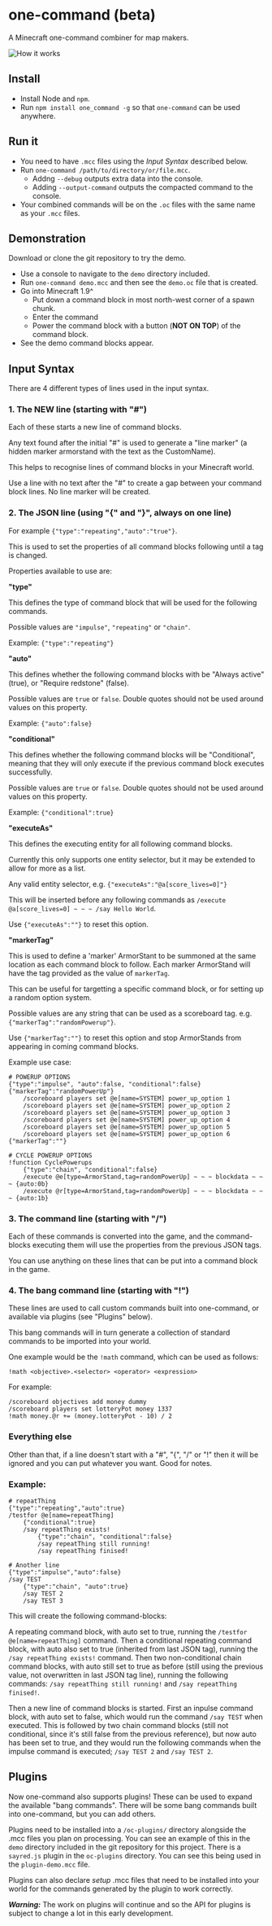one-command (beta)
==================
A Minecraft one-command combiner for map makers.

![How it works](https://github.com/GnaspGames/one-command/raw/master/demo/one-command-demo.gif)

Install
-------
* Install Node and `npm`.
* Run `npm install one_command -g` so that `one-command` can be used anywhere.

Run it
------
* You need to have `.mcc` files using the *Input Syntax* described below.
* Run `one-command /path/to/directory/or/file.mcc`.
	* Addng `--debug` outputs extra data into the console.
	* Adding `--output-command` outputs the compacted command to the console.
* Your combined commands will be on the `.oc` files with the same name as your `.mcc` files.

Demonstration
-------------

Download or clone the git repository to try the demo.

* Use a console to navigate to the `demo` directory included.
* Run `one-command demo.mcc` and then see the `demo.oc` file that is created.
* Go into Minecraft 1.9^
    * Put down a command block in most north-west corner of a spawn chunk.
	* Enter the command
	* Power the command block with a button (**NOT ON TOP**) of the command block.
* See the demo command blocks appear.

Input Syntax
------------

There are 4 different types of lines used in the input syntax.

### 1. The NEW line (starting with "#")

Each of these starts a new line of command blocks. 

Any text found after the initial "#" is used to generate a "line marker" (a hidden marker armorstand with the text as the CustomName). 

This helps to recognise lines of command blocks in your Minecraft world.

Use a line with no text after the "#" to create a gap between your command block lines. No line marker will be created.

### 2. The JSON line (using "{" and "}", always on one line)

For example `{"type":"repeating","auto":"true"}`. 

This is used to set the properties of all command blocks following until a tag is changed.

Properties available to use are: 

**"type"**

This defines the type of command block that will be used for the following commands.

Possible values are `"impulse"`, `"repeating"` or `"chain"`.

Example: `{"type":"repeating"}`

**"auto"**

This defines whether the following command blocks with be "Always active" (true), or "Require redstone" (false).

Possible values are `true` or `false`. Double quotes should not be used around values on this property.

Example: `{"auto":false}`

**"conditional"**

This defines whether the following command blocks will be "Conditional", meaning that they will only execute 
if the previous command block executes successfully. 

Possible values are `true` or `false`. Double quotes should not be used around values on this property.

Example: `{"conditional":true}`

**"executeAs"**

This defines the executing entity for all following command blocks. 

Currently this only supports one entity selector, but it may be extended to allow for more as a list.

Any valid entity selector, e.g. `{"executeAs":"@a[score_lives=0]"}`

This will be inserted before any following commands as `/execute @a[score_lives=0] ~ ~ ~ /say Hello World`.

Use `{"executeAs":""}` to reset this option.

**"markerTag"**

This is used to define a 'marker' ArmorStant to be summoned at the same location as each command block to follow. Each marker ArmorStand will have the tag provided as the value of `markerTag`. 

This can be useful for targetting a specific command block, or for setting up a random option system.

Possible values are any string that can be used as a scoreboard tag. e.g. `{"markerTag":"randomPowerup"}`.

Use `{"markerTag":""}` to reset this option and stop ArmorStands from appearing in coming command blocks. 

Example use case:

```
# POWERUP OPTIONS
{"type":"impulse", "auto":false, "conditional":false}
{"markerTag":"randomPowerUp"}
    /scoreboard players set @e[name=SYSTEM] power_up_option 1
    /scoreboard players set @e[name=SYSTEM] power_up_option 2
    /scoreboard players set @e[name=SYSTEM] power_up_option 3
    /scoreboard players set @e[name=SYSTEM] power_up_option 4
    /scoreboard players set @e[name=SYSTEM] power_up_option 5
    /scoreboard players set @e[name=SYSTEM] power_up_option 6
{"markerTag":""}

# CYCLE POWERUP OPTIONS
!function CyclePowerups
    {"type":"chain", "conditional":false}
    /execute @e[type=ArmorStand,tag=randomPowerUp] ~ ~ ~ blockdata ~ ~ ~ {auto:0b}
    /execute @r[type=ArmorStand,tag=randomPowerUp] ~ ~ ~ blockdata ~ ~ ~ {auto:1b}
```

### 3. The command line (starting with "/")

Each of these commands is converted into the game, and the command-blocks executing them will use the properties 
from the previous JSON tags.

You can use anything on these lines that can be put into a command block in the game.

### 4. The bang command line (starting with "!")

These lines are used to call custom commands built into one-command, or available via plugins (see "Plugins" below).

This bang commands will in turn generate a collection of standard commands to be imported into your world.

One example would be the `!math` command, which can be used as follows:

```
!math <objective>.<selector> <operator> <expression>
```

For example:

```
/scoreboard objectives add money dummy
/scoreboard players set lotteryPot money 1337
!math money.@r += (money.lotteryPot - 10) / 2
```

### Everything else

Other than that, if a line doesn't start with a "#", "{", "/" or "!" then it will be ignored and you can put whatever 
you want. Good for notes.

### Example:

```
# repeatThing
{"type":"repeating","auto":true}
/testfor @e[name=repeatThing]
	{"conditional":true}
	/say repeatThing exists!
		{"type":"chain", "conditional":false}
		/say repeatThing still running!
		/say repeatThing finised!
		
# Another line
{"type":"impulse","auto":false}
/say TEST
	{"type":"chain", "auto":true}
	/say TEST 2
	/say TEST 3
```

This will create the following command-blocks:

A repeating command block, with auto set to true, running the `/testfor @e[name=repeatThing]` command. 
Then a conditional repeating command block, with auto also set to true (inherited from last JSON tag), 
running the `/say repeatThing exists!` command. Then two non-conditional chain command blocks, with auto 
still set to true as before (still using the previous value, not overwritten in last JSON tag line), running 
the following commands: `/say repeatThing still running!` and `/say repeatThing finised!`.

Then a new line of command blocks is started. First an inpulse command block, with auto set to false, which 
would run the command `/say TEST` when executed. This is followed by two chain command blocks (still not conditional, 
since it's still false from the previous reference), but now auto has been set to true, and they would run the following 
commands when the impulse command is executed; `/say TEST 2` and `/say TEST 2`.

Plugins
-------

Now one-command also supports plugins! These can be used to expand the available "bang commands". There will be some bang commands built into one-command, but you can add others. 

Plugins need to be installed into a `/oc-plugins/` directory alongside the .mcc files you plan on processing. You can see an example of this in the `demo` directory included in the git repository for this project. There is a `sayred.js` plugin in the `oc-plugins` directory. You can see this being used in the `plugin-demo.mcc` file.

Plugins can also declare *setup* .mcc files that need to be installed into your world for the commands generated by the plugin to work correctly. 

***Warning:*** The work on plugins will continue and so the API for plugins is subject to change a lot in this early development. 
